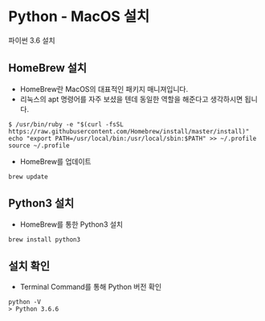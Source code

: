 # Python - MacOS 설치

파이썬 3.6 설치

## HomeBrew 설치

- HomeBrew란 MacOS의 대표적인 패키지 매니져입니다.
- 리눅스의 apt 명령어를 자주 보셨을 텐데 동일한 역할을 해준다고 생각하시면 됩니다.

```
$ /usr/bin/ruby -e "$(curl -fsSL https://raw.githubusercontent.com/Homebrew/install/master/install)"
echo "export PATH=/usr/local/bin:/usr/local/sbin:$PATH" >> ~/.profile
source ~/.profile
```
- HomeBrew를 업데이트

```
brew update
```

## Python3 설치

- HomeBrew를 통한 Python3 설치

```
brew install python3
```

## 설치 확인

- Terminal Command를 통해 Python 버전 확인

```shell
python -V
> Python 3.6.6
```